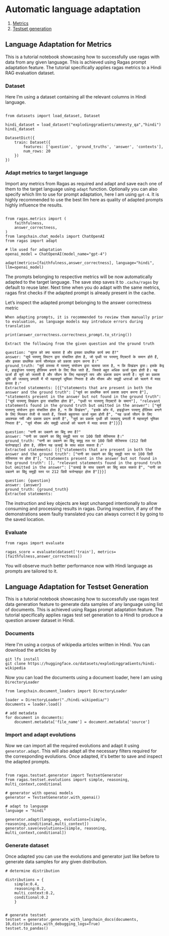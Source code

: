 # Automatic language adaptation

1. [Metrics](#language-adaptation-for-metrics)
2. [Testset generation](#language-adaptation-for-testset-generation)

## Language Adaptation for Metrics

This is a tutorial notebook showcasing how to successfully use ragas with data from any given language. This is achieved using Ragas prompt adaptation feature. The tutorial specifically applies ragas metrics to a Hindi RAG evaluation dataset.

### Dataset
Here I’m using a dataset containing all the relevant columns in Hindi language. 

```{code-block} python

from datasets import load_dataset, Dataset

hindi_dataset = load_dataset("explodinggradients/amnesty_qa","hindi")
hindi_dataset
```

```{code-block}
DatasetDict({
    train: Dataset({
        features: ['question', 'ground_truths', 'answer', 'contexts'],
        num_rows: 20
    })
})
```

### Adapt metrics to target language

Import any metrics from Ragas as required and adapt and save each one of them to the target language using `adapt` function. Optionally you can also specify which llm to use for prompt adaptation, here I am using `gpt-4`. It is highly recommended to use the best llm here as quality of adapted prompts highly influence the results. 

```{code-block} python

from ragas.metrics import (
    faithfulness,
    answer_correctness,
)
from langchain.chat_models import ChatOpenAI
from ragas import adapt

# llm used for adaptation
openai_model = ChatOpenAI(model_name="gpt-4")

adapt(metrics=[faithfulness,answer_correctness], language="hindi", llm=openai_model)
```

The prompts belonging to respective metrics will be now automatically adapted to the target language. The save step saves it to `.cacha/ragas` by default to reuse later.  Next time when you do adapt with the same metrics, ragas first checks if the adapted prompt is already present in the cache. 

Let’s inspect the adapted prompt belonging to the answer correctness metric

```{note}
When adapting prompts, it is recommended to review them manually prior to evaluation, as language models may introduce errors during translation
````


```{code-block} python
print(answer_correctness.correctness_prompt.to_string())
```
```{code-block}
Extract the following from the given question and the ground truth

question: "सूरज को क्या चलाता है और इसका प्राथमिक कार्य क्या है?"
answer: "सूर्य परमाणु विघटन द्वारा संचालित होता है, जो पृथ्वी पर परमाणु रिएक्टरों के समान होते हैं, और इसका प्राथमिक कार्य सौरमंडल को प्रकाश प्रदान करना है।"
ground_truth: "सूर्य वास्तव में परमाणु संयोजन द्वारा चलाया जाता है, न कि विखंडन द्वारा। इसके केंद्र में, हाइड्रोजन परमाणु हीलियम बनाने के लिए मिल जाते हैं, जिससे बहुत अधिक ऊर्जा मुक्त होती है। यह ऊर्जा ही सूर्य को जलाती है और जीवन के लिए महत्वपूर्ण ताप और प्रकाश प्रदान करती है। सूर्य का प्रकाश भूमि की जलवायु प्रणाली में भी महत्वपूर्ण भूमिका निभाता है और मौसम और समुद्री धाराओं को चलाने में मदद करता है।"
Extracted statements: [{{"statements that are present in both the answer and the ground truth": ["सूर्य का प्राथमिक कार्य प्रकाश प्रदान करना है"], "statements present in the answer but not found in the ground truth": ["सूर्य पारमाणु विखंडन द्वारा संचालित होता है", "पृथ्वी पर पारमाणु रिएक्टरों के समान"], "relevant statements found in the ground truth but omitted in the answer": ["सूर्य पारमाणु संयोजन द्वारा संचालित होता है, न कि विखंडन", "इसके कोर में, हाइड्रोजन परमाणु हीलियम बनाने के लिए मिलकर तेजी से जलते हैं, जिससे बहुतायत ऊर्जा मुक्त होती है", "यह ऊर्जा जीवन के लिए आवश्यक गर्मी और प्रकाश प्रदान करती है", "सूर्य का प्रकाश पृथ्वी की जलवायु प्रणाली में महत्वपूर्ण भूमिका निभाता है", "सूर्य मौसम और समुद्री धाराओं को चलाने में मदद करता है"]}}]

question: "पानी का उबलने का बिंदु क्या है?"
answer: "पानी का उबलने का बिंदु समुद्री स्तर पर 100 डिग्री सेल्सियस है।"
ground_truth: "पानी का उबलने का बिंदु समुद्र तल पर 100 डिग्री सेल्सियस (212 डिग्री फारेनहाइट) होता है, लेकिन यह ऊचाई के साथ बदल सकता है।"
Extracted statements: [{{"statements that are present in both the answer and the ground truth": ["पानी का उबलने का बिंदु समुद्री स्तर पर 100 डिग्री सेल्सियस पर होता है"], "statements present in the answer but not found in the ground truth": [], "relevant statements found in the ground truth but omitted in the answer": ["ऊचाई के साथ उबलने का बिंदु बदल सकता है", "पानी का उबलने का बिंदु समुद्री स्तर पर 212 डिग्री फारेनहाइट होता है"]}}]

question: {question}
answer: {answer}
ground_truth: {ground_truth}
Extracted statements:
```

The instruction and key objects are kept unchanged intentionally to allow consuming and processing results in ragas.  During inspection, if any of the demonstrations seem faulty translated you can always correct it by going to the saved location. 

### Evaluate

```{code-block} python
from ragas import evaluate

ragas_score = evaluate(dataset['train'], metrics=[faithfulness,answer_correctness])
```

You will observe much better performance now with Hindi language as prompts are tailored to it.


## Language Adaptation for Testset Generation

This is a tutorial notebook showcasing how to successfully use ragas test data generation feature to generate data samples of any language using list of documents. This is achieved using Ragas prompt adaptation feature. The tutorial specifically applies ragas test set generation to a Hindi to produce a question answer dataset in Hindi.

### Documents
Here I'm using a corpus of wikipedia articles written in Hindi. You can download the articles by 


```{code-block} bash
git lfs install
git clone https://huggingface.co/datasets/explodinggradients/hindi-wikipedia
```

Now you can load the documents using a document loader, here I am using `DirectoryLoader`

```{code-block} python
from langchain.document_loaders import DirectoryLoader

loader = DirectoryLoader("./hindi-wikipedia/")
documents = loader.load()

# add metadata
for document in documents:
    document.metadata['file_name'] = document.metadata['source']

```

### Import and adapt evolutions
Now we can import all the required evolutions and adapt it using `generator.adapt`. This will also adapt all the necessary filters required for the corresponding evolutions. Once adapted, it's better to save and inspect the adapted prompts. 


```{code-block} python

from ragas.testset.generator import TestsetGenerator
from ragas.testset.evolutions import simple, reasoning, multi_context,conditional

# generator with openai models
generator = TestsetGenerator.with_openai()

# adapt to language
language = "hindi"

generator.adapt(language, evolutions=[simple, reasoning,conditional,multi_context])
generator.save(evolutions=[simple, reasoning, multi_context,conditional])
```

### Generate dataset
Once adapted you can use the evolutions and generator just like before to generate data samples for any given distribution.

```{code-block} python
# determine distribution

distributions = {
    simple:0.4,
    reasoning:0.2,
    multi_context:0.2,
    conditional:0.2
    }


# generate testset
testset = generator.generate_with_langchain_docs(documents, 10,distributions,with_debugging_logs=True)
testset.to_pandas()
```